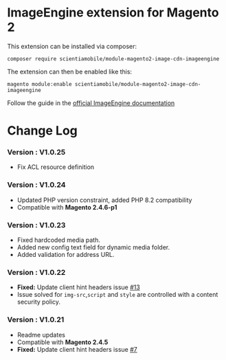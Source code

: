 # ImageEngine extension for Magento 2

This extension can be installed via composer:

```
composer require scientiamobile/module-magento2-image-cdn-imageengine
```
The extension can then be enabled like this:

```
magento module:enable scientiamobile/module-magento2-image-cdn-imageengine
```

Follow the guide in the [official ImageEngine documentation](https://support.imageengine.io/hc/en-us/articles/360059128332#h_01F6F5J0AFMN3KBX71A9G8TY9C)

# Change Log

### Version : V1.0.25
- Fix ACL resource definition

### Version : V1.0.24
- Updated PHP version constraint, added PHP 8.2 compatibility
- Compatible with **Magento 2.4.6-p1**

### Version : V1.0.23
- Fixed hardcoded media path.
- Added new config text field for dynamic media folder.
- Added validation for address URL.


### Version : V1.0.22
- **Fixed:** Update client hint headers issue [#13](https://github.com/WURFL/magento-imageengine-extension/issues/13)
- Issue solved for `img-src`,`script` and `style` are controlled with a content security policy.


### Version : V1.0.21
- Readme updates
- Compatible with **Magento 2.4.5**
- **Fixed:** Update client hint headers issue [#7](https://github.com/WURFL/magento-imageengine-extension/issues/7)
